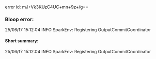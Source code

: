 error id: mJ+Vk3KUzC4UC+mn+9z+/g==
### Bloop error:

25/06/17 15:12:04 INFO SparkEnv: Registering OutputCommitCoordinator
#### Short summary: 

25/06/17 15:12:04 INFO SparkEnv: Registering OutputCommitCoordinator
